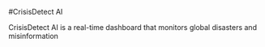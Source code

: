 #CrisisDetect AI

CrisisDetect AI is a real-time dashboard that monitors global disasters and misinformation
